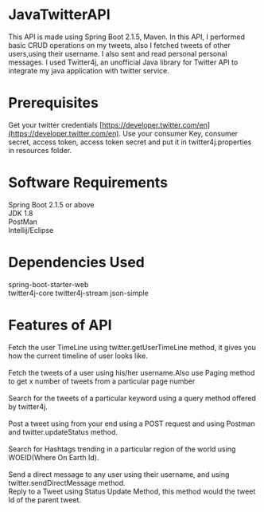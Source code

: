 # JavaTwitterAPI

This API is made using Spring Boot 2.1.5, Maven. In this API, I performed basic CRUD operations on my tweets, also I fetched tweets of other users,using their username. I also sent and read personal personal messages. I used Twitter4j, an unofficial Java library for Twitter API to integrate my java application with twitter service.

# Prerequisites

Get your twitter credentials [https://developer.twitter.com/en](https://developer.twitter.com/en).
Use your consumer Key, consumer secret, access token, access token secret and put it in twitter4j.properties in resources folder.


# Software Requirements

Spring Boot 2.1.5 or above<br>
JDK 1.8<br>
PostMan<br>
Intellij/Eclipse<br>


# Dependencies Used

spring-boot-starter-web<br>
twitter4j-core
twitter4j-stream
json-simple



# Features of API

Fetch the user TimeLine using twitter.getUserTimeLine method, it gives you how the current timeline of user looks like.<br>
<br>
Fetch the tweets of a user using his/her username.Also use Paging method to get x number of tweets from a particular page number<br>
<br>
Search for the tweets of a particular keyword using a query method offered by twitter4j.<br>
<br>
Post a tweet using from your end using a POST request and using Postman and twitter.updateStatus method.<br>
<br>
Search for Hashtags trending in a particular region of the world using WOEID(Where On Earth Id).<br>
<br>
Send a direct message to any user using their username, and using twitter.sendDirectMessage method.
<br>
Reply to a Tweet using Status Update Method, this method would the tweet Id of the parent tweet.<br>
<br>







